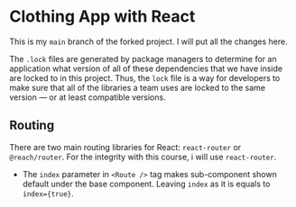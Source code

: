 # Clothing App with React

This is my `main` branch of the forked project. I will put all the changes here.

The `.lock` files are generated by package managers to determine for an application what version of all of these dependencies that we have inside are locked to in this project. Thus, the `lock` file is a way for developers to make sure that all of the libraries a team uses are locked to the same version — or at least compatible versions.

## Routing

There are two main routing libraries for React: `react-router` or `@reach/router`. For the integrity with this course, i will use `react-router`.

- The `index` parameter in `<Route />` tag makes sub-component shown default under the base component. Leaving `index` as it is equals to `index={true}`.
